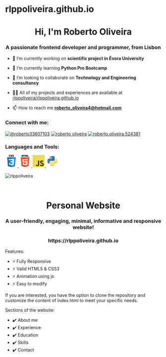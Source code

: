 # rlppoliveira.github.io
<h1 align="center">Hi, I'm Roberto Oliveira</h1>
<h3 align="center">A passionate frontend developer and programmer, from Lisbon</h3>

- 🔭 I’m currently working on **scientific project in Évora University**

- 🌱 I’m currently learning **Python Pro Bootcamp**

- 👯 I’m looking to collaborate on **Technology and Engineering consultancy**

- 👨‍💻 All of my projects and experiences are available at [rlppoliveira/rlppoliveira.github.io](rlppoliveira/rlppoliveira.github.io)

- 📫 How to reach me **roberto_oliveira4@hotmail.com**

<h3 align="left">Connect with me:</h3>
<p align="left">
<a href="https://twitter.com/@roberto33607103" target="blank"><img align="center" src="https://raw.githubusercontent.com/rahuldkjain/github-profile-readme-generator/master/src/images/icons/Social/twitter.svg" alt="@roberto33607103" height="30" width="40" /></a>
<a href="https://linkedin.com/in/roberto oliveira" target="blank"><img align="center" src="https://raw.githubusercontent.com/rahuldkjain/github-profile-readme-generator/master/src/images/icons/Social/linked-in-alt.svg" alt="roberto oliveira" height="30" width="40" /></a>
<a href="https://fb.com/roberto.oliveira.524381" target="blank"><img align="center" src="https://raw.githubusercontent.com/rahuldkjain/github-profile-readme-generator/master/src/images/icons/Social/facebook.svg" alt="roberto.oliveira.524381" height="30" width="40" /></a>
</p>

<h3 align="left">Languages and Tools:</h3>
<p align="left"> <a href="https://www.w3schools.com/css/" target="_blank" rel="noreferrer"> <img src="https://raw.githubusercontent.com/devicons/devicon/master/icons/css3/css3-original-wordmark.svg" alt="css3" width="40" height="40"/> </a> <a href="https://www.w3.org/html/" target="_blank" rel="noreferrer"> <img src="https://raw.githubusercontent.com/devicons/devicon/master/icons/html5/html5-original-wordmark.svg" alt="html5" width="40" height="40"/> </a> <a href="https://developer.mozilla.org/en-US/docs/Web/JavaScript" target="_blank" rel="noreferrer"> <img src="https://raw.githubusercontent.com/devicons/devicon/master/icons/javascript/javascript-original.svg" alt="javascript" width="40" height="40"/> </a> <a href="https://www.python.org" target="_blank" rel="noreferrer"> <img src="https://raw.githubusercontent.com/devicons/devicon/master/icons/python/python-original.svg" alt="python" width="40" height="40"/> </a> </p>

<p><img align="center" src="https://github-readme-stats.vercel.app/api/top-langs?username=rlppoliveira&show_icons=true&locale=en&layout=compact" alt="rlppoliveira" /></p>

<br>

<h1 align="center">Personal Website </h1>
<h3 align="center">A user-friendly, engaging, minimal, informative and responsive website!</h3>

<h3 align="center">https://rlppoliveira.github.io</h3>


Features:
- ⚡️ Fully Responsive
- ⚡️ Valid HTML5 & CSS3
- ⚡️ Animation using js
- ⚡️ Easy to modify


If you are interested, you have the option to clone the repository and customize the content of index.html to meet your specific needs.

Sections of the website:
- ✔️ About me
- ✔️ Experience
- ✔️ Education
- ✔️ Skills
- ✔️ Contact 

